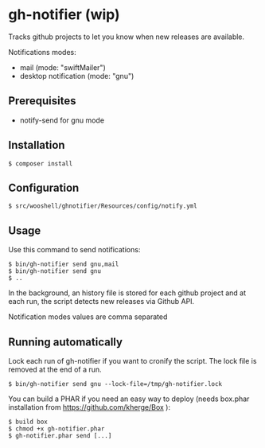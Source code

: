 gh-notifier (wip)
=================

Tracks github projects to let you know when new releases are available.

Notifications modes:
* mail (mode: "swiftMailer")
* desktop notification (mode: "gnu")

Prerequisites
-------------

* notify-send for gnu mode

Installation
------------

    $ composer install

Configuration
-------------

    $ src/wooshell/ghnotifier/Resources/config/notify.yml

Usage
-----

Use this command to send notifications:

    $ bin/gh-notifier send gnu,mail
    $ bin/gh-notifier send gnu
    $ ..

In the background, an history file is stored for each github project and at each run, the script detects new releases via Github API.

Notification modes values are comma separated

Running automatically
---------------------

Lock each run of gh-notifier if you want to cronify the script. The lock file is removed at the end of a run.

    $ bin/gh-notifier send gnu --lock-file=/tmp/gh-notifier.lock

You can build a PHAR if you need an easy way to deploy (needs box.phar installation from https://github.com/kherge/Box ):

    $ build box
    $ chmod +x gh-notifier.phar
    $ gh-notifier.phar send [...]

